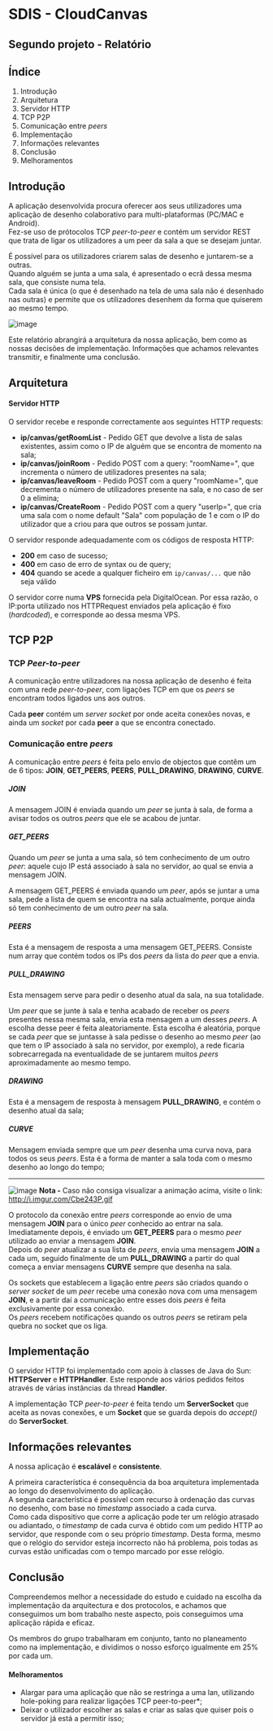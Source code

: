 # SDIS - CloudCanvas

## Segundo projeto - Relatório

## Índice

1. Introdução
2. Arquitetura
  1. Servidor HTTP
  2. TCP P2P
  3. Comunicação entre *peers*
3. Implementação
4. Informações relevantes
5. Conclusão
  1. Melhoramentos


## Introdução

A aplicação desenvolvida procura oferecer aos seus utilizadores uma aplicação de desenho colaborativo para multi-plataformas (PC/MAC e Android).  
Fez-se uso de prótocolos TCP *peer-to-peer* e contém um servidor REST que trata de ligar os utilizadores a um peer da sala a que se desejam juntar.

É possível para os utilizadores criarem salas de desenho e juntarem-se a outras.  
Quando alguém se junta a uma sala, é apresentado o ecrã dessa mesma sala, que consiste numa tela.  
Cada sala é única (o que é desenhado na tela de uma sala não é desenhado nas outras) e permite que os utilizadores desenhem da forma que quiserem ao mesmo tempo. 

![image](report-res/ui.png)

Este relatório abrangirá a arquitetura da nossa aplicação, bem como as nossas decisões de implementação. Informações que achamos relevantes transmitir, e finalmente uma conclusão.


## Arquitetura

#### Servidor HTTP

O servidor recebe e responde correctamente aos seguintes HTTP requests:

- **ip/canvas/getRoomList** - Pedido GET que devolve a lista de salas existentes, assim como o IP de alguém que se encontra de momento na sala;
- **ip/canvas/joinRoom** - Pedido POST com a query: "roomName=<nome>", que incrementa o número de utilizadores presentes na sala;
- **ip/canvas/leaveRoom** - Pedido POST com a query "roomName=<nome>", que decrementa o número de utilizadores presente na sala, e no caso de ser 0 a elimina;
- **ip/canvas/CreateRoom** - Pedido POST com a query "userIp=<ip>", que cria uma sala com o nome default "Sala" com população de 1 e com o IP do utilizador que a criou para que outros se possam juntar.


O servidor responde adequadamente com os códigos de resposta HTTP: 

- **200** em caso de sucesso;
- **400** em caso de erro de syntax ou de query;
- **404** quando se acede a qualquer ficheiro em `ip/canvas/...` que não seja válido

O servidor corre numa **VPS** fornecida pela DigitalOcean. Por essa razão, o IP:porta utilizado nos HTTPRequest enviados pela aplicação é fixo (*hardcoded*), e corresponde ao dessa mesma VPS.


## TCP P2P

### TCP *Peer-to-peer*

A comunicação entre utilizadores na nossa aplicação de desenho é feita com uma rede *peer-to-peer*, com ligações TCP em que os *peers* se encontram todos ligados uns aos outros.

Cada **peer** contém um *server socket* por onde aceita conexões novas, e ainda um *socket* por cada **peer** a que se encontra conectado.


### Comunicação entre *peers*

A comunicação entre *peers* é feita pelo envio de objectos que contêm um de 6 tipos: **JOIN**, **GET_PEERS**, **PEERS**, **PULL_DRAWING**, **DRAWING**, **CURVE**.

##### JOIN

A mensagem JOIN é enviada quando um *peer* se junta à sala, de forma a avisar todos os outros *peers* que ele se acabou de juntar.

##### GET_PEERS

Quando um *peer* se junta a uma sala, só tem conhecimento de um outro *peer*: aquele cujo IP está associado à sala no servidor, ao qual se envia a mensagem JOIN.

A mensagem GET_PEERS é enviada quando um *peer*, após se juntar a uma sala, pede a lista de quem se encontra na sala actualmente, porque ainda só tem conhecimento de um outro *peer* na sala.

##### PEERS

Esta é a mensagem de resposta a uma mensagem GET_PEERS. Consiste num array que contém todos os IPs dos *peers* da lista do *peer* que a envia.

##### PULL_DRAWING

Esta mensagem serve para pedir o desenho atual da sala, na sua totalidade.

Um *peer* que se junte à sala e tenha acabado de receber os *peers* presentes nessa mesma sala, envia esta mensagem a um desses *peers*. A escolha desse peer é feita aleatoriamente. Esta escolha é aleatória, porque se cada *peer* que se juntasse à sala pedisse o desenho ao mesmo *peer* (ao que tem o IP associado à sala no servidor, por exemplo), a rede ficaria sobrecarregada na eventualidade de se juntarem muitos *peers* aproximadamente ao mesmo tempo.

##### DRAWING

Esta é a mensagem de resposta à mensagem **PULL_DRAWING**, e contém o desenho atual da sala;

##### CURVE

Mensagem enviada sempre que um *peer* desenha uma curva nova, para todos os seus *peers*. Esta é a forma de manter a sala toda com o mesmo desenho ao longo do tempo;

---

![image](report-res/network-example.gif)
**Nota -** Caso não consiga visualizar a animação acima, visite o link: http://i.imgur.com/Cbe243P.gif

O protocolo da conexão entre *peers* corresponde ao envio de uma mensagem **JOIN** para o único *peer* conhecido ao entrar na sala.  
Imediatamente depois, é enviado um **GET_PEERS** para o mesmo *peer* utilizado ao enviar a mensagem **JOIN**.  
Depois do *peer* atualizar a sua lista de *peers*, envia uma mensagem **JOIN** a cada um, seguido finalmente de um **PULL_DRAWING** a partir do qual começa a enviar mensagens **CURVE** sempre que desenha na sala.

Os sockets que establecem a ligação entre *peers* são criados quando o *server socket* de um *peer* recebe uma conexão nova com uma mensagem **JOIN**, e a partir daí a comunicação entre esses dois *peers* é feita exclusivamente por essa conexão.  
Os *peers* recebem notificações quando os outros *peers* se retiram pela quebra no socket que os liga.


## Implementação

O servidor HTTP foi implementado com apoio à classes de Java do Sun: **HTTPServer** e **HTTPHandler**. Este responde aos vários pedidos feitos através de várias instâncias da thread **Handler**.

A implementação TCP *peer-to-peer* é feita tendo um **ServerSocket** que aceita as novas conexões, e um **Socket** que se guarda depois do *accept()* do **ServerSocket**.


## Informações relevantes

A nossa aplicação é **escalável** e **consistente**.

A primeira característica é consequência da boa arquitetura implementada ao longo do desenvolvimento do aplicação.  
A segunda característica é possível com recurso à ordenação das curvas no desenho, com base no *timestamp* associado a cada curva.  
Como cada dispositivo que corre a aplicação pode ter um relógio atrasado ou adiantado, o *timestamp* de cada curva é obtido com um pedido HTTP ao servidor, que responde com o seu próprio *timestamp*. Desta forma, mesmo que o relógio do servidor esteja incorrecto não há problema, pois todas as curvas estão unificadas com o tempo marcado por esse relógio.


## Conclusão

Compreendemos melhor a necessidade do estudo e cuidado na escolha da implementação da arquitectura e dos protocolos, e achamos que conseguimos um bom trabalho neste aspecto, pois conseguimos uma aplicação rápida e eficaz.

Os membros do grupo trabalharam em conjunto, tanto no planeamento como na implementação, e dividimos o nosso esforço igualmente em 25% por cada um.

#### Melhoramentos

- Alargar para uma aplicação que não se restringa a uma lan, utilizando hole-poking para realizar ligações TCP peer-to-peer*;
- Deixar o utilizador escolher as salas e criar as salas que quiser pois o servidor já está a permitir isso;

